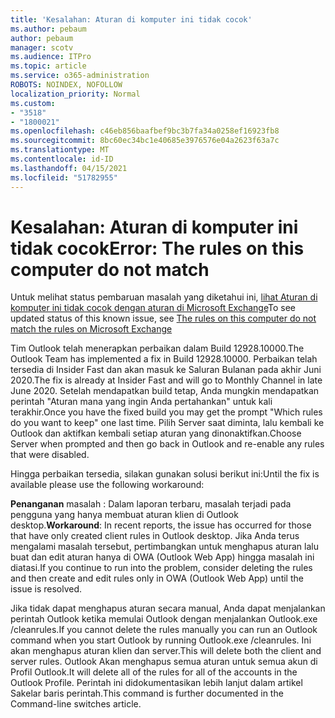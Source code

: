 ```yaml
---
title: 'Kesalahan: Aturan di komputer ini tidak cocok'
ms.author: pebaum
author: pebaum
manager: scotv
ms.audience: ITPro
ms.topic: article
ms.service: o365-administration
ROBOTS: NOINDEX, NOFOLLOW
localization_priority: Normal
ms.custom:
- "3518"
- "1800021"
ms.openlocfilehash: c46eb856baafbef9bc3b7fa34a0258ef16923fb8
ms.sourcegitcommit: 8bc60ec34bc1e40685e3976576e04a2623f63a7c
ms.translationtype: MT
ms.contentlocale: id-ID
ms.lasthandoff: 04/15/2021
ms.locfileid: "51782955"
---
```

# <a name="error-the-rules-on-this-computer-do-not-match"></a><span data-ttu-id="4399f-102">Kesalahan: Aturan di komputer ini tidak cocok</span><span class="sxs-lookup"><span data-stu-id="4399f-102">Error: The rules on this computer do not match</span></span>

<span data-ttu-id="4399f-103">Untuk melihat status pembaruan masalah yang diketahui ini, [lihat Aturan di komputer ini tidak cocok dengan aturan di Microsoft Exchange](https://support.office.com/article/d032e037-b224-429e-b325-633afde9b5f0)</span><span class="sxs-lookup"><span data-stu-id="4399f-103">To see updated status of this known issue, see [The rules on this computer do not match the rules on Microsoft Exchange](https://support.office.com/article/d032e037-b224-429e-b325-633afde9b5f0)</span></span>

<span data-ttu-id="4399f-104">Tim Outlook telah menerapkan perbaikan dalam Build 12928.10000.</span><span class="sxs-lookup"><span data-stu-id="4399f-104">The Outlook Team has implemented a fix in Build 12928.10000.</span></span> <span data-ttu-id="4399f-105">Perbaikan telah tersedia di Insider Fast dan akan masuk ke Saluran Bulanan pada akhir Juni 2020.</span><span class="sxs-lookup"><span data-stu-id="4399f-105">The fix is already at Insider Fast and will go to Monthly Channel in late June 2020.</span></span> <span data-ttu-id="4399f-106">Setelah mendapatkan build tetap, Anda mungkin mendapatkan perintah "Aturan mana yang ingin Anda pertahankan" untuk kali terakhir.</span><span class="sxs-lookup"><span data-stu-id="4399f-106">Once you have the fixed build you may get the prompt "Which rules do you want to keep" one last time.</span></span> <span data-ttu-id="4399f-107">Pilih Server saat diminta, lalu kembali ke Outlook dan aktifkan kembali setiap aturan yang dinonaktifkan.</span><span class="sxs-lookup"><span data-stu-id="4399f-107">Choose Server when prompted and then go back in Outlook and re-enable any rules that were disabled.</span></span>

<span data-ttu-id="4399f-108">Hingga perbaikan tersedia, silakan gunakan solusi berikut ini:</span><span class="sxs-lookup"><span data-stu-id="4399f-108">Until the fix is available please use the following workaround:</span></span>

<span data-ttu-id="4399f-109">**Penanganan** masalah : Dalam laporan terbaru, masalah terjadi pada pengguna yang hanya membuat aturan klien di Outlook desktop.</span><span class="sxs-lookup"><span data-stu-id="4399f-109">**Workaround**: In recent reports, the issue has occurred for those that have only created client rules in Outlook desktop.</span></span> <span data-ttu-id="4399f-110">Jika Anda terus mengalami masalah tersebut, pertimbangkan untuk menghapus aturan lalu buat dan edit aturan hanya di OWA (Outlook Web App) hingga masalah ini diatasi.</span><span class="sxs-lookup"><span data-stu-id="4399f-110">If you continue to run into the problem, consider deleting the rules and then create and edit rules only in OWA (Outlook Web App) until the issue is resolved.</span></span>

<span data-ttu-id="4399f-111">Jika tidak dapat menghapus aturan secara manual, Anda dapat menjalankan perintah Outlook ketika memulai Outlook dengan menjalankan Outlook.exe /cleanrules.</span><span class="sxs-lookup"><span data-stu-id="4399f-111">If you cannot delete the rules manually you can run an Outlook command when you start Outlook by running Outlook.exe /cleanrules.</span></span> <span data-ttu-id="4399f-112">Ini akan menghapus aturan klien dan server.</span><span class="sxs-lookup"><span data-stu-id="4399f-112">This will delete both the client and server rules.</span></span> <span data-ttu-id="4399f-113">Outlook Akan menghapus semua aturan untuk semua akun di Profil Outlook.</span><span class="sxs-lookup"><span data-stu-id="4399f-113">It will delete all of the rules for all of the accounts in the Outlook Profile.</span></span> <span data-ttu-id="4399f-114">Perintah ini didokumentasikan lebih lanjut dalam artikel Sakelar baris perintah.</span><span class="sxs-lookup"><span data-stu-id="4399f-114">This command is further documented in the Command-line switches article.</span></span>

